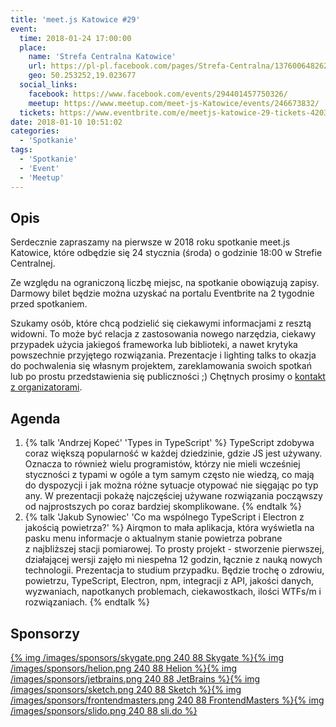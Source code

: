 ```yaml
---
title: 'meet.js Katowice #29'
event:
  time: 2018-01-24 17:00:00
  place:
    name: 'Strefa Centralna Katowice'
    url: https://pl-pl.facebook.com/pages/Strefa-Centralna/1376006482624106
    geo: 50.253252,19.023677
  social_links:
    facebook: https://www.facebook.com/events/294401457750326/
    meetup: https://www.meetup.com/meet-js-Katowice/events/246673832/
  tickets: https://www.eventbrite.com/e/meetjs-katowice-29-tickets-42034854381
date: 2018-01-10 10:51:02
categories:
  - 'Spotkanie'
tags:
  - 'Spotkanie'
  - 'Event'
  - 'Meetup'
---
```

## Opis

Serdecznie zapraszamy na pierwsze w 2018 roku spotkanie meet.js Katowice, które odbędzie się 24 stycznia (środa) o godzinie 18:00 w Strefie Centralnej.

Ze względu na ograniczoną liczbę miejsc, na spotkanie obowiązują zapisy. Darmowy bilet będzie można uzyskać na portalu Eventbrite na 2 tygodnie przed spotkaniem.

Szukamy osób, które chcą podzielić się ciekawymi informacjami z resztą widowni. To może być relacja z zastosowania nowego narzędzia, ciekawy przypadek użycia jakiegoś frameworka lub biblioteki, a nawet krytyka powszechnie przyjętego rozwiązania. Prezentacje i lighting talks to okazja do pochwalenia się własnym projektem, zareklamowania swoich spotkań lub po prostu przedstawienia się publiczności ;) Chętnych prosimy o [kontakt z organizatorami](/about/#Kontakt).

## Agenda

1. {% talk 'Andrzej Kopeć' 'Types in TypeScript' %}
TypeScript zdobywa coraz większą popularność w każdej dziedzinie, gdzie JS jest używany. Oznacza to również wielu programistów, którzy nie mieli wcześniej styczności z typami w ogóle a tym samym często nie wiedzą, co mają do dyspozycji i jak można różne sytuacje otypować nie sięgając po typ any. W prezentacji pokażę najczęściej używane rozwiązania począwszy od najprostszych po coraz bardziej skomplikowane.
{% endtalk %}
2. {% talk 'Jakub Synowiec' 'Co ma wspólnego TypeScript i Electron z jakością powietrza?' %}
Airqmon to mała aplikacja, która wyświetla na pasku menu informacje o aktualnym stanie powietrza pobrane z najbliższej stacji pomiarowej. To prosty projekt - stworzenie pierwszej, działającej wersji zajęło mi niespełna 12 godzin, łącznie z nauką nowych technologii. Prezentacja to studium przypadku. Będzie trochę o zdrowiu, powietrzu, TypeScript, Electron, npm, integracji z API, jakości danych, wyzwaniach, napotkanych problemach, ciekawostkach, ilości WTFs/m i rozwiązaniach.
{% endtalk %}

## Sponsorzy

[{% img /images/sponsors/skygate.png 240 88 Skygate %}][skygate][{% img /images/sponsors/helion.png 240 88 Helion %}][helion][{% img /images/sponsors/jetbrains.png 240 88 JetBrains %}][jetbrains][{% img /images/sponsors/sketch.png 240 88 Sketch %}][sketch][{% img /images/sponsors/frontendmasters.png 240 88 FrontendMasters %}][frontendmasters][{% img /images/sponsors/slido.png 240 88 sli.do %}][slido]

[skygate]: https://skygate.io
[helion]: http://helion.pl/
[jetbrains]: https://www.jetbrains.com
[sketch]: https://www.sketchapp.com
[frontendmasters]: https://frontendmasters.com
[slido]: https://www.sli.do
